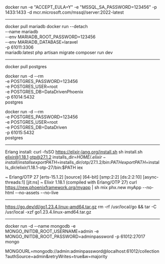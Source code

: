 docker run -e "ACCEPT_EULA=Y" -e "MSSQL_SA_PASSWORD=123456" -p 1433:1433 -d mcr.microsoft.com/mssql/server:2022-latest

-------
docker pull mariadb
docker run --detach \
  --name mariadb \
  --env MARIADB_ROOT_PASSWORD=123456 \
  --env MARIADB_DATABASE=laravel \
  -p 61011:3306 \
  mariadb:latest
php artisan migrate
composer run dev

-------
docker pull postgres

docker run -d --rm \
  -e POSTGRES_PASSWORD=123456 \
  -e POSTGRES_USER=root \
  -e POSTGRES_DB=DataDrivenPhoenix \
  -p 61014:5432 \
  postgres

docker run -d --rm \
  -e POSTGRES_PASSWORD=123456 \
  -e POSTGRES_USER=root \
  -e POSTGRES_DB=DataDriven \
  -p 61015:5432 \
  postgres


--------
Erlang install:
curl -fsSO https://elixir-lang.org/install.sh
sh install.sh elixir@1.18.1 otp@27.1.2
installs_dir=$HOME/.elixir-install/installs
export PATH=$installs_dir/otp/27.1.2/bin:$PATH
export PATH=$installs_dir/elixir/1.18.1-otp-27/bin:$PATH
iex

~ Erlang/OTP 27 [erts-15.1.2] [source] [64-bit] [smp:2:2] [ds:2:2:10] [async-threads:1] [jit:ns]
~ Elixir 1.18.1 (compiled with Erlang/OTP 27)
curl https://new.phoenixframework.org/myapp | sh
mix phx.new myApp --no-html --no-assets --no-live 

------

https://go.dev/dl/go1.23.4.linux-amd64.tar.gz
 rm -rf /usr/local/go && tar -C /usr/local -xzf go1.23.4.linux-amd64.tar.gz

-----------------
docker run -d   --name mongodb   -e MONGO_INITDB_ROOT_USERNAME=admin   -e MONGO_INITDB_ROOT_PASSWORD=adminpassword   -p 61012:27017   mongo

MONGOURL=mongodb://admin:adminpassword@localhost:61012/collection?authSource=admin&retryWrites=true&w=majority
